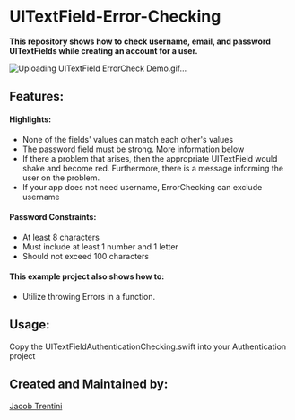 # UITextField-Error-Checking

**This repository shows how to check username, email, and password UITextFields while creating an account for a user.**

![Uploading UITextField ErrorCheck Demo.gif…]()

## Features:

#### Highlights:
- None of the fields' values can match each other's values
- The password field must be strong. More information below
- If there a problem that arises, then the appropriate UITextField would shake and become red. Furthermore, there is a message informing the user on the problem.
- If your app does not need username, ErrorChecking can exclude username

#### Password Constraints:
- At least 8 characters
- Must include at least 1 number and 1 letter
- Should not exceed 100 characters

#### This example project also shows how to:
- Utilize throwing Errors in a function.


## Usage: 

Copy the UITextFieldAuthenticationChecking.swift into your Authentication project



## Created and Maintained by:

[Jacob Trentini](https://github.com/Awesomeplayer165)
